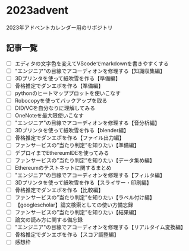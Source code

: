 # 2023advent
2023年アドベントカレンダー用のリポジトリ

## 記事一覧

- [ ] エディタの文字色を変えてVScodeでmarkdownを書きやすくする
- [ ] "エンジニア"の目線でアコーディオンを修理する【知識収集編】
- [ ] 3Dプリンタを使って紙吹雪を作る【準備編】
- [ ] 骨格推定でダンエボを作る【準備編】
- [ ] pythonのヒートマッププロットを使いこなす
- [ ] Robocopyを使ってバックアップを取る
- [ ] DID/VCを自分なりに理解してみる
- [ ] OneNoteを最大限使いこなす
- [ ] "エンジニア"の目線でアコーディオンを修理する【音分析編】
- [ ] 3Dプリンタを使って紙吹雪を作る【blender編】
- [ ] 骨格推定でダンエボを作る【ファイル出力編】
- [ ] ファンサービスの”当たり判定”を知りたい【準備編】
- [ ] デプロイまでEthereumIDEを使ってみる
- [ ] ファンサービスの”当たり判定”を知りたい【データ集め編】
- [ ] Ethereumのテストネットに関するまとめ
- [ ] "エンジニア"の目線でアコーディオンを修理する【フィルタ編】
- [ ] 3Dプリンタを使って紙吹雪を作る【スライサー・印刷編】
- [ ] 骨格推定でダンエボを作る【比較編】
- [ ] ファンサービスの”当たり判定”を知りたい【ラベル付け編】
- [ ] 【googlescholar】論文検索としての使い方備忘録
- [ ] ファンサービスの”当たり判定”を知りたい【結果編】
- [ ] 論文の読み方に関する備忘録
- [ ] "エンジニア"の目線でアコーディオンを修理する【リアルタイム変換編】
- [ ] 骨格推定でダンエボを作る【スコア調整編】
- [ ] 感想枠
